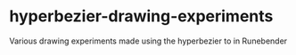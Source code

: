 # hyperbezier-drawing-experiments
Various drawing experiments made using the hyperbezier to in Runebender
